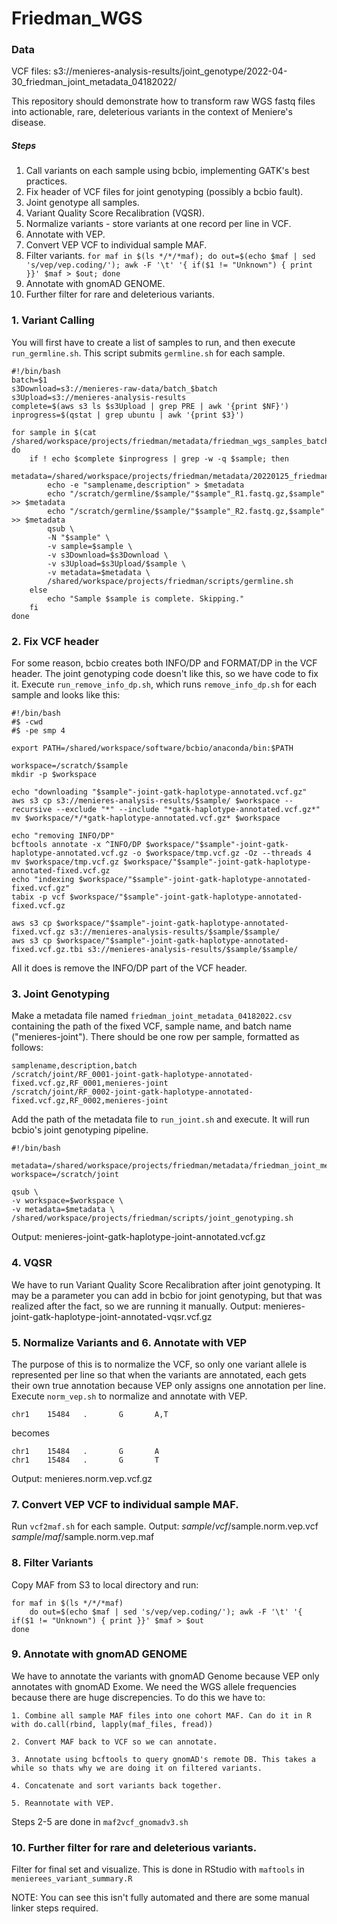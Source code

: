 # Friedman_WGS

### Data
VCF files: s3://menieres-analysis-results/joint_genotype/2022-04-30_friedman_joint_metadata_04182022/

This repository should demonstrate how to transform raw WGS fastq files into actionable, rare, deleterious variants in the context of Meniere's disease.

##### Steps

1. Call variants on each sample using bcbio, implementing GATK's best practices.
2. Fix header of VCF files for joint genotyping (possibly a bcbio fault).
3. Joint genotype all samples.
4. Variant Quality Score Recalibration (VQSR).
5. Normalize variants - store variants at one record per line in VCF.
6. Annotate with VEP.
7. Convert VEP VCF to individual sample MAF.
8. Filter variants. `for maf in $(ls */*/*maf); do out=$(echo $maf | sed 's/vep/vep.coding/'); awk -F '\t' '{ if($1 != "Unknown") { print }}' $maf > $out; done`
9. Annotate with gnomAD GENOME.
10. Further filter for rare and deleterious variants.

### 1. Variant Calling

You will first have to create a list of samples to run, and then execute `run_germline.sh`. This script submits `germline.sh` for each sample.

```
#!/bin/bash
batch=$1
s3Download=s3://menieres-raw-data/batch_$batch
s3Upload=s3://menieres-analysis-results
complete=$(aws s3 ls $s3Upload | grep PRE | awk '{print $NF}')
inprogress=$(qstat | grep ubuntu | awk '{print $3}')

for sample in $(cat /shared/workspace/projects/friedman/metadata/friedman_wgs_samples_batch$batch.txt); do
    if ! echo $complete $inprogress | grep -w -q $sample; then
        metadata=/shared/workspace/projects/friedman/metadata/20220125_friedman_wgs_"$sample".csv
        echo -e "samplename,description" > $metadata
        echo "/scratch/germline/$sample/"$sample"_R1.fastq.gz,$sample" >> $metadata
        echo "/scratch/germline/$sample/"$sample"_R2.fastq.gz,$sample" >> $metadata
        qsub \
        -N "$sample" \
        -v sample=$sample \
        -v s3Download=$s3Download \
        -v s3Upload=$s3Upload/$sample \
        -v metadata=$metadata \
        /shared/workspace/projects/friedman/scripts/germline.sh
    else
        echo "Sample $sample is complete. Skipping."
    fi
done
```
### 2. Fix VCF header

For some reason, bcbio creates both INFO/DP and FORMAT/DP in the VCF header. The joint genotyping code doesn't like this, so we have code to fix it. Execute `run_remove_info_dp.sh`, which runs `remove_info_dp.sh` for each sample and looks like this:
```
#!/bin/bash
#$ -cwd
#$ -pe smp 4

export PATH=/shared/workspace/software/bcbio/anaconda/bin:$PATH

workspace=/scratch/$sample
mkdir -p $workspace

echo "downloading "$sample"-joint-gatk-haplotype-annotated.vcf.gz"
aws s3 cp s3://menieres-analysis-results/$sample/ $workspace --recursive --exclude "*" --include "*gatk-haplotype-annotated.vcf.gz*"
mv $workspace/*/*gatk-haplotype-annotated.vcf.gz* $workspace

echo "removing INFO/DP"
bcftools annotate -x ^INFO/DP $workspace/"$sample"-joint-gatk-haplotype-annotated.vcf.gz -o $workspace/tmp.vcf.gz -Oz --threads 4
mv $workspace/tmp.vcf.gz $workspace/"$sample"-joint-gatk-haplotype-annotated-fixed.vcf.gz
echo "indexing $workspace/"$sample"-joint-gatk-haplotype-annotated-fixed.vcf.gz"
tabix -p vcf $workspace/"$sample"-joint-gatk-haplotype-annotated-fixed.vcf.gz

aws s3 cp $workspace/"$sample"-joint-gatk-haplotype-annotated-fixed.vcf.gz s3://menieres-analysis-results/$sample/$sample/
aws s3 cp $workspace/"$sample"-joint-gatk-haplotype-annotated-fixed.vcf.gz.tbi s3://menieres-analysis-results/$sample/$sample/
```
All it does is remove the INFO/DP part of the VCF header.

### 3. Joint Genotyping
Make a metadata file named `friedman_joint_metadata_04182022.csv` containing the path of the fixed VCF, sample name, and batch name ("menieres-joint"). There should be one row per sample, formatted as follows:
```
samplename,description,batch
/scratch/joint/RF_0001-joint-gatk-haplotype-annotated-fixed.vcf.gz,RF_0001,menieres-joint
/scratch/joint/RF_0002-joint-gatk-haplotype-annotated-fixed.vcf.gz,RF_0002,menieres-joint
```
Add the path of the metadata file to `run_joint.sh` and execute. It will run bcbio's joint genotyping pipeline.
```
#!/bin/bash

metadata=/shared/workspace/projects/friedman/metadata/friedman_joint_metadata_04182022.csv
workspace=/scratch/joint

qsub \
-v workspace=$workspace \
-v metadata=$metadata \
/shared/workspace/projects/friedman/scripts/joint_genotyping.sh
```
Output: menieres-joint-gatk-haplotype-joint-annotated.vcf.gz

### 4. VQSR

We have to run Variant Quality Score Recalibration after joint genotyping. It may be a parameter you can add in bcbio for joint genotyping, but that was realized after the fact, so we are running it manually.
Output: menieres-joint-gatk-haplotype-joint-annotated-vqsr.vcf.gz

### 5. Normalize Variants and 6. Annotate with VEP

The purpose of this is to normalize the VCF, so only one variant allele is represented per line so that when the variants are annotated, each gets their own true annotation because VEP only assigns one annotation per line.  Execute `norm_vep.sh` to normalize and annotate with VEP.
```
chr1    15484   .       G       A,T
```
becomes
```
chr1    15484   .       G       A
chr1    15484   .       G       T
```
Output: menieres.norm.vep.vcf.gz

### 7. Convert VEP VCF to individual sample MAF.
Run `vcf2maf.sh` for each sample.
Output:
$sample/vcf/$sample.norm.vep.vcf
$sample/maf/$sample.norm.vep.maf

### 8. Filter Variants
Copy MAF from S3 to local directory and run:
```
for maf in $(ls */*/*maf)
    do out=$(echo $maf | sed 's/vep/vep.coding/'); awk -F '\t' '{ if($1 != "Unknown") { print }}' $maf > $out
done
```

### 9. Annotate with gnomAD GENOME
We have to annotate the variants with gnomAD Genome because VEP only annotates with gnomAD Exome. We need the WGS allele frequencies because there are huge discrepencies. To do this we have to:

    1. Combine all sample MAF files into one cohort MAF. Can do it in R with do.call(rbind, lapply(maf_files, fread))
   
    2. Convert MAF back to VCF so we can annotate.

    3. Annotate using bcftools to query gnomAD's remote DB. This takes a while so thats why we are doing it on filtered variants.
    
    4. Concatenate and sort variants back together.
    
    5. Reannotate with VEP.
    
Steps 2-5 are done in `maf2vcf_gnomadv3.sh`

### 10. Further filter for rare and deleterious variants.
Filter for final set and visualize. This is done in RStudio with `maftools` in `menierees_variant_summary.R`

NOTE: You can see this isn't fully automated and there are some manual linker steps required.

